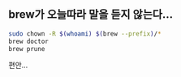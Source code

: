 ## brew가 오늘따라 말을 듣지 않는다...

```bash
sudo chown -R $(whoami) $(brew --prefix)/*
brew doctor
brew prune
```

편안...

